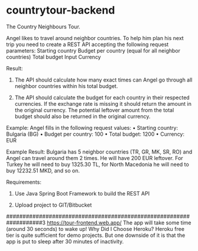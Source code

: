 # countrytour-backend

The Country Neighbours Tour.

Angel likes to travel around neighbor countries. To help him plan his next trip you need to create a REST API accepting the following request parameters: Starting country Budget per country (equal for all neighbor countries) Total budget Input Currency

Result:

1. The API should calculate how many exact times can Angel go through all neighbor countries within his total budget.

2. The API should calculate the budget for each country in their respected currencies. If the exchange rate is missing it should return the amount in the original currency. The potential leftover amount from the total budget should also be returned in the original currency.

Example: Angel fills in the following request values: • Starting country: Bulgaria (BG) • Budget per country: 100 • Total budget: 1200 • Currency: EUR

Example Result: Bulgaria has 5 neighbor countries (TR, GR, MK, SR, RO) and Angel can travel around them 2 times. He will have 200 EUR leftover. For Turkey he will need to buy 1325.30 TL, for North Macedonia he will need to buy 12232.51 MKD, and so on.

Requirements:

1. Use Java Spring Boot Framework to build the REST API

2. Upload project to GIT/Bitbucket



###################################################################3
https://tour-frontend.web.app/
The app will take some time (around 30 seconds) to wake up!
Why Did I Choose Heroku?
Heroku free tier is quite sufficient for demo projects. But one downside of it is that the app is put to sleep after 30 minutes of inactivity.
